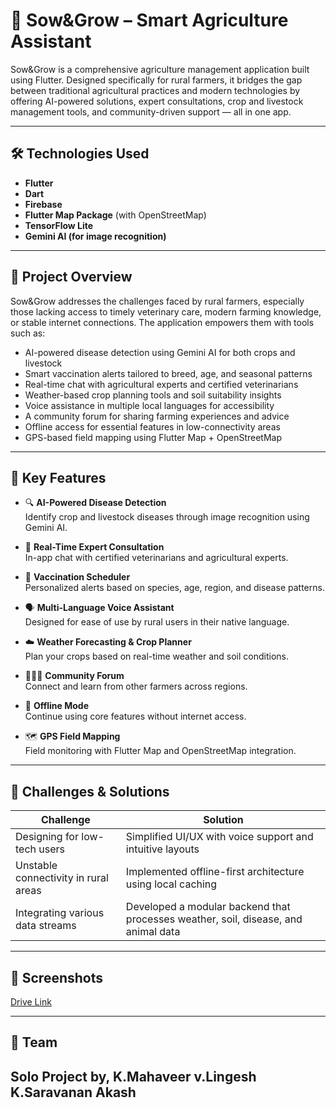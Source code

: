 # 🌱 Sow&Grow – Smart Agriculture Assistant

Sow&Grow is a comprehensive agriculture management application built using Flutter. Designed specifically for rural farmers, it bridges the gap between traditional agricultural practices and modern technologies by offering AI-powered solutions, expert consultations, crop and livestock management tools, and community-driven support — all in one app.

---

## 🛠 Technologies Used

- **Flutter**
- **Dart**
- **Firebase**
- **Flutter Map Package** (with OpenStreetMap)
- **TensorFlow Lite**
- **Gemini AI (for image recognition)**

---

## 📱 Project Overview

Sow&Grow addresses the challenges faced by rural farmers, especially those lacking access to timely veterinary care, modern farming knowledge, or stable internet connections. The application empowers them with tools such as:

- AI-powered disease detection using Gemini AI for both crops and livestock
- Smart vaccination alerts tailored to breed, age, and seasonal patterns
- Real-time chat with agricultural experts and certified veterinarians
- Weather-based crop planning tools and soil suitability insights
- Voice assistance in multiple local languages for accessibility
- A community forum for sharing farming experiences and advice
- Offline access for essential features in low-connectivity areas
- GPS-based field mapping using Flutter Map + OpenStreetMap

---

## 🚀 Key Features

- 🔍 **AI-Powered Disease Detection**  
  Identify crop and livestock diseases through image recognition using Gemini AI.

- 💬 **Real-Time Expert Consultation**  
  In-app chat with certified veterinarians and agricultural experts.

- 📅 **Vaccination Scheduler**  
  Personalized alerts based on species, age, region, and disease patterns.

- 🗣 **Multi-Language Voice Assistant**  
  Designed for ease of use by rural users in their native language.

- ☁️ **Weather Forecasting & Crop Planner**  
  Plan your crops based on real-time weather and soil conditions.

- 🧑‍🤝‍🧑 **Community Forum**  
  Connect and learn from other farmers across regions.

- 📶 **Offline Mode**  
  Continue using core features without internet access.

- 🗺 **GPS Field Mapping**  
  Field monitoring with Flutter Map and OpenStreetMap integration.

---

## 🧩 Challenges & Solutions

| Challenge | Solution |
|----------|----------|
| Designing for low-tech users | Simplified UI/UX with voice support and intuitive layouts |
| Unstable connectivity in rural areas | Implemented offline-first architecture using local caching |
| Integrating various data streams | Developed a modular backend that processes weather, soil, disease, and animal data |

---

## 📸 Screenshots

[Drive Link](https://drive.google.com/drive/folders/1Wtnws7KfFGfdtW0MnelPB_bsFw71JwVl?usp=drive_link)

---

## 👥 Team

**Solo Project** by,
K.Mahaveer
v.Lingesh
K.Saravanan
Akash
---
